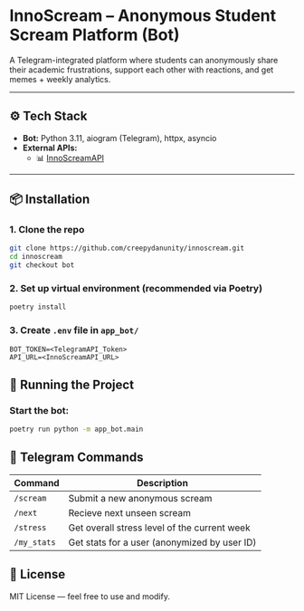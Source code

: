 # InnoScream – Anonymous Student Scream Platform (Bot)

A Telegram-integrated platform where students can anonymously share their academic frustrations, support each other with reactions, and get memes + weekly analytics.

---

## ⚙️ Tech Stack

- **Bot:** Python 3.11, aiogram (Telegram), httpx, asyncio
- **External APIs:**  
  - 📊 [InnoScreamAPI](https://github.com/creepydanunity/InnoScream/tree/api)

---

## 📦 Installation

### 1. Clone the repo

```bash
git clone https://github.com/creepydanunity/innoscream.git
cd innoscream
git checkout bot
```

### 2. Set up virtual environment (recommended via Poetry)

```bash
poetry install
```

### 3. Create `.env` file in `app_bot/`

```env
BOT_TOKEN=<TelegramAPI_Token>
API_URL=<InnoScreamAPI_URL>
```

## 🚀 Running the Project
### Start the bot:
```bash
poetry run python -m app_bot.main
```

## 📡 Telegram Commands

| Command                     | Description                                      |
|-----------------------------|--------------------------------------------------|
| `/scream`                   | Submit a new anonymous scream                    |
| `/next`                     | Recieve next unseen scream                       |
| `/stress`                   | Get overall stress level of the current week     |
| `/my_stats`                 | Get stats for a user (anonymized by user ID)     |

## 📜 License

MIT License — feel free to use and modify.